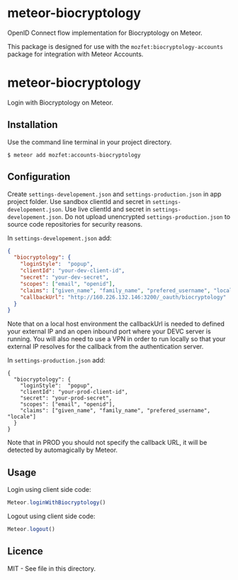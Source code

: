 # meteor-biocryptology

OpenID Connect flow implementation for Biocryptology on Meteor.

This package is designed for use with the ```mozfet:biocryptology-accounts``` package for integration with Meteor Accounts.

# meteor-biocryptology

Login with Biocryptology on Meteor.

## Installation

Use the command line terminal in your project directory.
```
$ meteor add mozfet:accounts-biocryptology
```

## Configuration

Create ```settings-developement.json``` and ```settings-production.json``` in app project folder. Use sandbox clientId and secret in ```settings-developement.json```. Use live clientId and secret in ```settings-developement.json```. Do not upload unencrypted ```settings-production.json``` to source code repositories for security reasons.

In ```settings-developement.json``` add:
```json
{
  "biocryptology": {
    "loginStyle":  "popup",
    "clientId": "your-dev-client-id",
    "secret": "your-dev-secret",
    "scopes": ["email", "openid"],
    "claims": ["given_name", "family_name", "prefered_username", "locale"],
    "callbackUrl": "http://160.226.132.146:3200/_oauth/biocryptology"
  }
}
```
Note that on a local host environment the callbackUrl is needed to defined your external IP and an open inbound port where your DEVC server is running. You will also need to use a VPN in order to run locally so that your external IP resolves for the callback from the authentication server.

In ```settings-production.json``` add:
```
{
  "biocryptology": {
    "loginStyle":  "popup",
    "clientId": "your-prod-client-id",
    "secret": "your-prod-secret",
    "scopes": ["email", "openid"],
    "claims": ["given_name", "family_name", "prefered_username", "locale"]
  }
}
```
Note that in PROD you should not specify the callback URL, it will be detected by automagically by Meteor.

## Usage

Login using client side code:
```js
Meteor.loginWithBiocryptology()
```

Logout using client side code:
```js
Meteor.logout()
```

## Licence

MIT - See <LICENCE> file in this directory.
